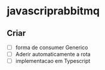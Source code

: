 # javascriprabbitmq

## Criar

- [ ] forma de consumer Generico
- [ ] Aderir automaticamente a rota
- [ ] implementacao em Typescript 